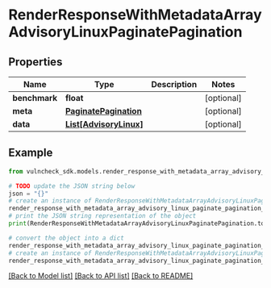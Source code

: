 # RenderResponseWithMetadataArrayAdvisoryLinuxPaginatePagination


## Properties

Name | Type | Description | Notes
------------ | ------------- | ------------- | -------------
**benchmark** | **float** |  | [optional] 
**meta** | [**PaginatePagination**](PaginatePagination.md) |  | [optional] 
**data** | [**List[AdvisoryLinux]**](AdvisoryLinux.md) |  | [optional] 

## Example

```python
from vulncheck_sdk.models.render_response_with_metadata_array_advisory_linux_paginate_pagination import RenderResponseWithMetadataArrayAdvisoryLinuxPaginatePagination

# TODO update the JSON string below
json = "{}"
# create an instance of RenderResponseWithMetadataArrayAdvisoryLinuxPaginatePagination from a JSON string
render_response_with_metadata_array_advisory_linux_paginate_pagination_instance = RenderResponseWithMetadataArrayAdvisoryLinuxPaginatePagination.from_json(json)
# print the JSON string representation of the object
print(RenderResponseWithMetadataArrayAdvisoryLinuxPaginatePagination.to_json())

# convert the object into a dict
render_response_with_metadata_array_advisory_linux_paginate_pagination_dict = render_response_with_metadata_array_advisory_linux_paginate_pagination_instance.to_dict()
# create an instance of RenderResponseWithMetadataArrayAdvisoryLinuxPaginatePagination from a dict
render_response_with_metadata_array_advisory_linux_paginate_pagination_from_dict = RenderResponseWithMetadataArrayAdvisoryLinuxPaginatePagination.from_dict(render_response_with_metadata_array_advisory_linux_paginate_pagination_dict)
```
[[Back to Model list]](../README.md#documentation-for-models) [[Back to API list]](../README.md#documentation-for-api-endpoints) [[Back to README]](../README.md)


